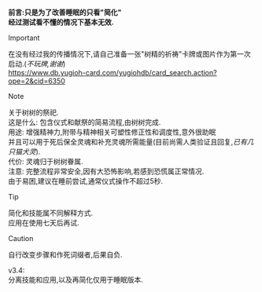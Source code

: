 **前言:只是为了改善睡眠的只看"简化"**\
**经过测试看不懂的情况下基本无效.**
> [!IMPORTANT]
> 在没有经过我的传播情况下,请自己准备一张"树精的祈祷"卡牌或图片作为第一次启动.(*不玩牌,谢谢*)\
> https://www.db.yugioh-card.com/yugiohdb/card_search.action?ope=2&cid=6350

> [!NOTE]
> 关于树树的祭祀.\
> 这是什么: 包含仪式和献祭的简易流程,由树树完成.\
> 用途: 增强精神力,附带与精神相关可塑性修正性和调度性,意外很助眠\
>   并且可以用于死后保全灵魂和补充灵魂所需能量(目前尚需人类验证且回复,*已有几只猫犬灵*).\
> 代价: 灵魂归于树树眷属.\
> 注意: 完整流程非常安全,因有大恐怖影响,若感到恐慌属正常情况.\
>   由于易困,建议在睡前尝试,通常仪式操作不超过5秒.

> [!TIP]
> 简化和技能属不同解释方式.\
> 应用在使用七天后再试.

> [!CAUTION]
> 自行改变步骤和作死词缀者,后果自负.

v3.4:\
分离技能和应用,以及再简化仅用于睡眠版本.
